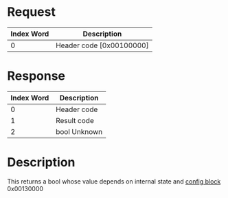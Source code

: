 # Request

| Index Word | Description                |
|------------|----------------------------|
| 0          | Header code \[0x00100000\] |

# Response

| Index Word | Description  |
|------------|--------------|
| 0          | Header code  |
| 1          | Result code  |
| 2          | bool Unknown |

# Description

This returns a bool whose value depends on internal state and [config
block](Config_Savegame "wikilink") 0x00130000